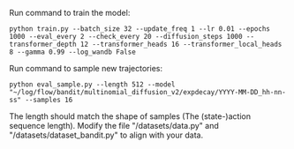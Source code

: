 
Run command to train the model:

``python train.py --batch_size 32 --update_freq 1 --lr 0.01 --epochs 1000 --eval_every 2 --check_every 20 --diffusion_steps 1000 --transformer_depth 12 --transformer_heads 16 --transformer_local_heads 8 --gamma 0.99 --log_wandb False``


Run command to sample new trajectories:

``python eval_sample.py --length 512 --model "~/log/flow/bandit/multinomial_diffusion_v2/expdecay/YYYY-MM-DD_hh-nn-ss" --samples 16``

The length should match the shape of samples (The (state-)action sequence length). Modify the file "/datasets/data.py" and "/datasets/dataset_bandit.py" to align with your data.
